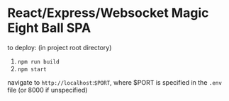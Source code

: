 # React/Express/Websocket Magic Eight Ball SPA


to deploy:
(in project root directory)
1. `npm run build`
2. `npm start`

navigate to `http://localhost`:`$PORT`, where $PORT is specified in the `.env` file (or 8000 if unspecified)
